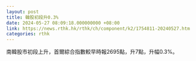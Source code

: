 ```yaml
---
layout: post
title: 韓股初段升0.3%
date: 2024-05-27 08:09:18.000000000 +08:00
link: https://news.rthk.hk/rthk/ch/component/k2/1754811-20240527.htm
categories: rthk
---
```


南韓股市初段上升，首爾綜合指數較早時報2695點，升7點，升幅0.3%。
